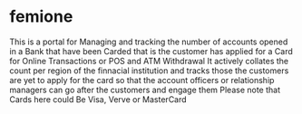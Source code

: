 # femione
This is a portal for Managing and tracking the number of accounts opened in a Bank that have been Carded that is the customer has applied for a Card for Online Transactions
or POS and ATM Withdrawal
It actively collates the count per region of the finnacial institution and tracks those the customers are yet to apply for the card so that the account officers or relationship managers
can go after the customers and engage them
Please note that Cards here could Be Visa, Verve or MasterCard
